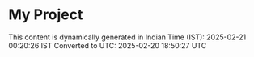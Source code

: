 # My Project

This content is dynamically generated in Indian Time (IST): 2025-02-21 00:20:26 IST
Converted to UTC: 2025-02-20 18:50:27 UTC
